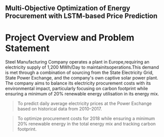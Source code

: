 ## Multi-Objective Optimization of Energy Procurement with LSTM-based Price Prediction ##

# Project Overview and Problem Statement 
Steel Manufacturing Company operates a plant in Europe,requiring an electricity supply of 1,200 MWh/Day to maintainitsoperations.This demand is met through a combination of sourcing from the State Electricity Grid, State Power Exchange, and the company's own captive solar power plant.
The company aims to balance its electricity procurement costs with its environmental impact, particularly focusing on carbon footprint while ensuring a minimum of 20% renewable energy utilisation in its energy mix.
> To predict daily average electricity prices at the Power Exchange based on historical data from 2010–2017.

> To optimize procurement costs for 2018 while ensuring a minimum 20% renewable energy in the total energy mix and tracking carbon footprint.




